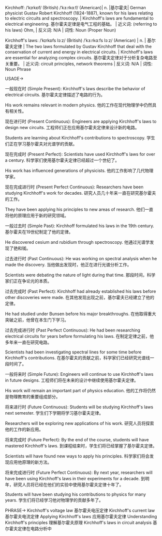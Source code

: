 Kirchhoff: /ˈkɪrkɒf/ (British) /ˈkɜːrkɑːf/ (American)| n. |基尔霍夫| German physicist Gustav Robert Kirchhoff (1824-1887), known for his laws relating to electric circuits and spectroscopy. | Kirchhoff's laws are fundamental to electrical engineering. 基尔霍夫定律是电气工程的基础。 | 近义词: (referring to his laws) Ohm,  | 反义词: N/A | 词性: Noun (Proper Noun)

Kirchhoff's laws: /ˈkɪrkɒfs lɔːz/ (British) /ˈkɜːrkɑːfs lɔːz/ (American) | n. | 基尔霍夫定律 |  The two laws formulated by Gustav Kirchhoff that deal with the conservation of current and energy in electrical circuits. | Kirchhoff's laws are essential for analyzing complex circuits. 基尔霍夫定律对于分析复杂电路至关重要。 | 近义词: circuit principles, network theorems | 反义词: N/A | 词性: Noun Phrase


USAGE->

一般现在时 (Simple Present):
Kirchhoff's laws describe the behavior of electrical circuits. 基尔霍夫定律描述了电路的行为。

His work remains relevant in modern physics. 他的工作在现代物理学中仍然具有相关性。


现在进行时 (Present Continuous):
Engineers are applying Kirchhoff's laws to design new circuits. 工程师们正在应用基尔霍夫定律来设计新的电路。

Students are learning about Kirchhoff's contributions to spectroscopy. 学生们正在学习基尔霍夫对光谱学的贡献。


现在完成时 (Present Perfect):
Scientists have used Kirchhoff's laws for over a century. 科学家们使用基尔霍夫定律已经超过一个世纪了。

His work has influenced generations of physicists. 他的工作影响了几代物理学家。


现在完成进行时 (Present Perfect Continuous):
Researchers have been studying Kirchhoff's work for decades. 研究人员几十年来一直在研究基尔霍夫的工作。

They have been applying his principles to new areas of research. 他们一直将他的原理应用于新的研究领域。


一般过去时 (Simple Past):
Kirchhoff formulated his laws in the 19th century. 基尔霍夫在19世纪制定了他的定律。

He discovered cesium and rubidium through spectroscopy. 他通过光谱学发现了铯和铷。


过去进行时 (Past Continuous):
He was working on spectral analysis when he made the discovery. 当他做出发现时，他正在进行光谱分析工作。

Scientists were debating the nature of light during that time. 那段时间，科学家们正在争论光的本质。


过去完成时 (Past Perfect):
Kirchhoff had already established his laws before other discoveries were made. 在其他发现出现之前，基尔霍夫已经建立了他的定律。

He had studied under Bunsen before his major breakthroughs. 在他取得重大突破之前，他曾在本生门下学习。


过去完成进行时 (Past Perfect Continuous):
He had been researching electrical circuits for years before formulating his laws. 在制定定律之前，他多年来一直在研究电路。

Scientists had been investigating spectral lines for some time before Kirchhoff's contributions. 在基尔霍夫的贡献之前，科学家们已经研究光谱线一段时间了。


一般将来时 (Simple Future):
Engineers will continue to use Kirchhoff's laws in future designs. 工程师们将在未来的设计中继续使用基尔霍夫定律。

His work will remain an important part of physics education. 他的工作将仍然是物理教育的重要组成部分。


将来进行时 (Future Continuous):
Students will be studying Kirchhoff's laws next semester. 学生们下学期将学习基尔霍夫定律。

Researchers will be exploring new applications of his work. 研究人员将探索他的工作的新应用。


将来完成时 (Future Perfect):
By the end of the course, students will have mastered Kirchhoff's laws. 到课程结束时，学生们将已经掌握了基尔霍夫定律。

Scientists will have found new ways to apply his principles. 科学家们将会发现应用他原理的新方法。


将来完成进行时 (Future Perfect Continuous):
By next year, researchers will have been using Kirchhoff's laws in their experiments for a decade. 到明年，研究人员将已经在他们的实验中使用基尔霍夫定律十年了。

Students will have been studying his contributions to physics for many years. 学生们将已经学习他对物理学的贡献多年了。



PHRASE->
Kirchhoff's voltage law 基尔霍夫电压定律
Kirchhoff's current law 基尔霍夫电流定律
Applying Kirchhoff's laws 应用基尔霍夫定律
Understanding Kirchhoff's principles 理解基尔霍夫原理
Kirchhoff's laws in circuit analysis 基尔霍夫定律在电路分析中
